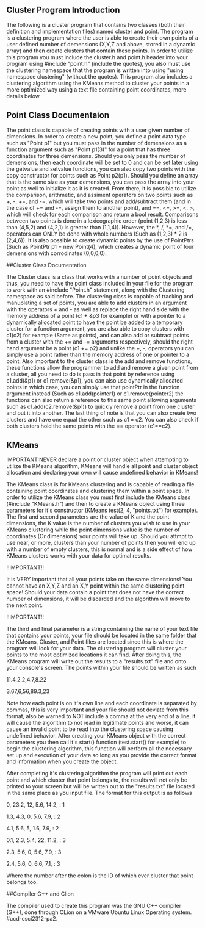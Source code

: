 ## Cluster Program Introduction

The following is a cluster program that contains two classes (both their definition and implementation files) named cluster and point. The program is a clustering program where the user is able to create their own points of a user defined number of demensions (X,Y,Z and above, stored in a dynamic array) and then create clusters that contain these points. In order to utilize this program you must include the cluster.h and point.h header into your program using #include "point.h" (include the quotes), you also must use the clustering namespace that the program is written into using "using namespace clustering" (without the quotes). This program also includes a clustering algorithm using the KMeans method to cluster your points in a more optimized way using a text file containing point coordinates, more details below.

## Point Class Documentaion

The point class is capable of creating points with a user given number of dimensions. In order to create a new point, you define a point data type such as "Point p1" but you must pass in the number of demensions as a function argument such as "Point p1(3)" for a point that has three coordinates for three demensions. Should you only pass the number of demensions, then each coordinate will be set to 0 and can be set later using the getvalue and setvalue functions, you can also copy two points with the copy constructor for points such as Point p2(p1). Should you define an array that is the same size as your demensions, you can pass the array into your point as well to initialize it as it is created. From there, it is possible to utilize the comparison, arithmetic, and assiment operators on two points such as +, -, +=, and -=, which will take two points and add/subtract them (and in the case of += and -=, assign them to another point), and ==, <=, >=, <, >, which will check for each comparison and return a bool result. Comparisons between two points is done in a lexicographic order (point (1,2,3) is less than (4,5,2) and (4,2,1) is greater than (1,1,4)). However, the *, /, *=, and /=, operators can ONLY be done with whole numbers (Such as (1,2,3) * 2 is (2,4,6)).
It is also possible to create dynamic points by the use of PointPtrs (Such as PointPtr p1 = new Point(4), which creates a dynamic point of four demensions with corrodinates (0,0,0,0).

##Cluster Class Documentation

The Cluster class is a class that works with a number of point objects and thus, you need to have the point class included in your file for the program to work with an #include "Point.h" statement, along with the Clustering namespace as said before. The clustering class is capable of tracking and manuplating a set of points, you are able to add clusters in an argument with the operators + and - as well as replace the right hand side with the memory address of a point (c1 + &p3 for example) or with a pointer to a dynamically allocated point to have the point be added to a temporary cluster for a function argument, you are also able to copy clusters with c1(c2) for example (Same as points), and can also add or subtract points from a cluster with the += and -= arguments respectively, should the right hand argument be a point (c1 += p2) and unlike the +, -, operators you can simply use a point rather than the memory address of one or pointer to a point. Also important to the cluster class is the add and remove functions, these functions allow the programmer to add and remove a given point from a cluster, all you need to do is pass in that point by reference using c1.add(&p1) or c1.remove(&p1), you can also use dynamically allocated points in which case, you can simply use that pointPtr in the function argument instead (Such as c1.add(pointer1) or c1.remove(pointer2) the functions can also return a reference to this same point allowing arguments such as c1.add(c2.remove(&p1)) to quickly remove a point from one cluster and put it into another. The last thing of note is that you can also create two clusters and have one equal the other such as c1 = c2. You can also check if both clusters hold the same points with the == operator (c1==c2).

## KMeans
IMPORTANT:NEVER declare a point or cluster object when attempting to utilize the KMeans algorithm, KMeans will handle all point and cluster object allocation and declaring your own will cause undefined behavior in KMeans!

The KMeans class is for KMeans clustering and is capable of reading a file containing point coordinates and clustering them within a point space. In order to utilize the KMeans class you must first include the KMeans class (#include "KMeans.h") and then to create a KMeans object using three parameters for it's constructor (KMeans test(2, 4, "points.txt") for example). The first and second parameters are the value of K and the point dimensions, the K value is the number of clusters you wish to use in your KMeans clustering while the point dimensions value is the number of coordinates (Or dimensions) your points will take up. Should you attmpt to use near, or more, clusters than your number of points then you will end up with a number of empty clusters, this is normal and is a side effect of how KMeans clusters works with your data for optimal results.

!!IMPORTANT!!

It is VERY important that all your points take on the same dimensions! You cannot have an X,Y,Z and an X,Y point within the same clustering point space! Should your data contain a point that does not have the correct number of dimensions, it will be discarded and the algorithm will move to the next point.

!!IMPORTANT!!

The third and final parameter is a string containing the name of your text file that contains your points, your file should be located in the same folder that the KMeans, Cluster, and Point files are located since this is where the program will look for your data. The clustering program will cluster your points to the most optimized locations it can find. After doing this, the KMeans program will write out the results to a "results.txt" file and onto your console's screen. The points within your file should be written as such

11.4,2.2,4.7,8.22

3.67,6,56,89.3,23

Note how each point is on it's own line and each coordinate is separated by commas, this is very important and your file should not deviate from this format, also be warned to NOT include a comma at the very end of a line, it will cause the algorithm to not read in legitimate points and worse, it can cause an invalid point to be read into the clustering space causing undefined behavior. After creating your KMeans object with the correct parameters you then call it's start() function (test.start() for example) to begin the clustering algorithm, this function will perform all the necessary set up and execution of your data so long as you provide the correct format and information when you create the object.

After completing it's clustering algorithm the program will print out each point and which cluster that point belongs to, the results will not only be printed to your screen but will be written out to the "results.txt" file located in the same place as you input file. The format for this output is as follows

0, 23.2, 12, 5.6, 14.2, : 1

1.3, 4.3, 0, 5.6, 7.9, : 2

4.1, 5.6, 5, 1.6, 7.9, : 2

0.1, 2.3, 5.4, 22, 11.2, : 3

2.3, 5.6, 0, 5.6, 7.9, : 3

2.4, 5.6, 0, 6.6, 7.1, : 3

Where the number after the colon is the ID of which ever cluster that point belongs too.

##Compiler
G++ and Clion

The compiler used to create this program was the GNU C++ compiler (G++), done through CLion on a VMware Ubuntu Linux Operating system.
#ucd-csci2312-pa2.

